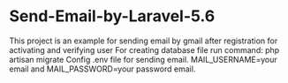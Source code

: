 # Send-Email-by-Laravel-5.6

This project is an example for sending email by gmail after registration for activating and verifying user
For creating database file run command: php artisan migrate
Config .env file for sending email. MAIL_USERNAME=your email and MAIL_PASSWORD=your password email.
